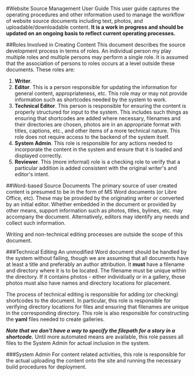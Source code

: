 #Website Source Management User Guide
This user guide captures the operating procedures and other information used to manage the workflow of website
source documents including text, photos, and uploadable/downloadable content.  **It is a work in progress and
should be updated on an ongoing basis to reflect current operating processes.**

##Roles Involved in Creating Content
This document describes the source development process in terms of roles.  An individual person my play multiple
roles and multiple persons may perform a single role.  It is assumed that the association of persons to roles
occurs at a level outside these documents.  These roles are:

1. **Writer**.
2. **Editor**.  This is a person responsible for updating the information for general content, appropriateness, etc.
This role may or may not provide information such as shortcodes needed by the system to work.
3. **Technical Editor**. This person is responsible for ensuring the content is properly structured for input
to the system.  This includes such things as ensuring that shortcodes are added where necessary, filenames and
their directories are chosen, photos are in an appropriate format with titles, captions, etc., and other items
of a more technical nature.  This role does not require access to the backend of the system itself.
4.  **System Admin**. This role is responsible for any actions needed to incorporate the content in the system
and ensure that it is loaded and displayed correctly.
5. **Reviewer**. This (more informal) role is a checking role to verify that a particular addition is added
consistent with the original writer's and editor's intent.

##Word-based Source Documents
The primary source of user created content is presumed to be in the form of MS Word documents (or Libre Office, etc).
These may be provided by the originating writer or converted by an initial editor.   Whether embedded in the document
or provided by other means, support information such as photos, titles, bylines, etc. may accompany the document.
Alternatively, editors may identify any needs and collect such information.

Writing and non-technical editing processes are outside the scope of this document.

###Technical Editing
An unmodified Word document should be handled by the system without failing, though we are assuming that all
documents have at least a title and preferably an author attribution.  It **must** have a filename and directory
where it is to be located.  The filename must be unique within the directory.  If it contains photos - either 
individually or in a gallery, those photos must also have names and directory locations for placement.  

The process of technical editing is responsible for adding (or checking) shortcodes to the document.  In particular, 
this role is responsible for verifying directory locations for files and ensuring that filenames are unique in the
corresponding directory.  This role is also responsible for constructing the **yaml** files needed to create 
galleries. 

***Note that we don't have a way to specify the filepath for a story in a shortcode.***  Until more automated means
are available, this role passes all files to the System Admin for actual inclusion in the system. 

###System Admin
For content related activities, this role is responsible for the actual uploading the content onto the site and running 
the necessary build procedures for deployment. 





